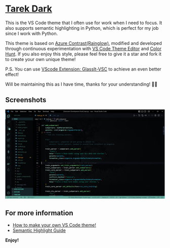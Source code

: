 # [Tarek Dark](https://marketplace.visualstudio.com/items?itemName=LiuYuweiTarek.tarek-dark) 

This is the VS Code theme that I often use for work when I need to focus. It also supports semantic highlighting in Python, which is perfect for my job since I work with Python.

This theme is based on [Azure Contrast(Rainglow)](https://github.com/rainglow/vscode/blob/master/themes/azure-contrast.json), modified and developed through continuous experimentation with [VS Code Theme Editor](https://themes.vscode.one/) and [Color Hunt](https://colorhunt.co/). If you also enjoy this style, please feel free to give it a star and fork it to create your own unique theme!

P.S. You can use [VScode Extension: GlassIt-VSC](https://marketplace.visualstudio.com/items?itemName=s-nlf-fh.glassit) to achieve an even better effect!

Will be maintaining this as I have time, thanks for your understanding! 🙏🏽
## Screenshots
![Tarek Dark](./assets/Demo_glass.JPG)
## For more information

* [How to make your own VS Code theme!](https://youtu.be/pGzssFNtWXw)
* [Semantic Highlight Guide](https://code.visualstudio.com/api/language-extensions/semantic-highlight-guide)

**Enjoy!**

